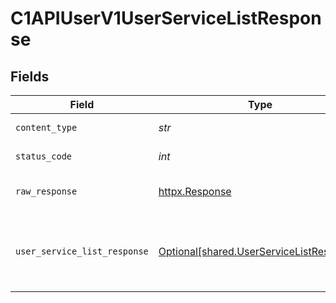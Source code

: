 # C1APIUserV1UserServiceListResponse


## Fields

| Field                                                                                             | Type                                                                                              | Required                                                                                          | Description                                                                                       |
| ------------------------------------------------------------------------------------------------- | ------------------------------------------------------------------------------------------------- | ------------------------------------------------------------------------------------------------- | ------------------------------------------------------------------------------------------------- |
| `content_type`                                                                                    | *str*                                                                                             | :heavy_check_mark:                                                                                | HTTP response content type for this operation                                                     |
| `status_code`                                                                                     | *int*                                                                                             | :heavy_check_mark:                                                                                | HTTP response status code for this operation                                                      |
| `raw_response`                                                                                    | [httpx.Response](https://www.python-httpx.org/api/#response)                                      | :heavy_check_mark:                                                                                | Raw HTTP response; suitable for custom response parsing                                           |
| `user_service_list_response`                                                                      | [Optional[shared.UserServiceListResponse]](../../models/shared/userservicelistresponse.md)        | :heavy_minus_sign:                                                                                | The UserServiceListResponse message contains a list of results and a nextPageToken if applicable. |